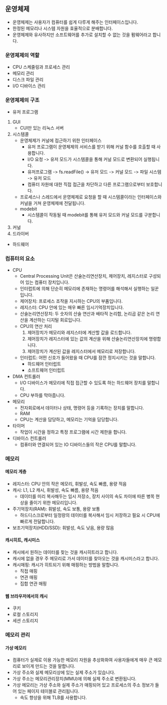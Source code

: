 ## 운영체제
- 운영체제는 사용자가 컴퓨터를 쉽게 다루게 해주는 인터페이스입니다.
- 한정된 메모리나 시스템 자원을 효율적으로 분배합니다.
- 운영체제와 유사하지만 소프트웨어를 추가로 설치할 수 없는 것을 펌웨어라고 합니다.

### 운영체제의 역할
- CPU 스케줄링과 프로세스 관리
- 메모리 관리
- 디스크 파일 관리
- I/O 디바이스 관리

### 운영체제의 구조
- 유저 프로그램
1. GUI
   - CUI만 있는 리눅스 서버
2. 시스템콜
   - 운영체제가 커널에 접근하기 위한 인터페이스
     - 유저 프로그램이 운영체제의 서비스를 받기 위해 커널 함수를 호출할 때 사용합니다. 
     - I/O 요청 -> 유저 모드가 시스템콜을 통해 커널 모드로 변환되어 실행됩니다.
     - 유저프로그램 -> fs.readFile() -> 유저 모드 -> 커널 모드 -> 파일 시스템 -> 유저 모드
     - 컴퓨터 자원에 대한 직접 접근을 차단하고 다른 프로그램으로부터 보호합니다.
   - 프로세스나 스레드에서 운영체제로 요청을 할 때 시스템콜이라는 인터페이스와 커널을 거쳐 운영체제에 전달됩니다.
   - modebit
     - 시스템콜이 작동될 때 modebit를 통해 유저 모드와 커널 모드를 구분합니다.
3. 커널
4. 드라이버
- 하드웨어

### 컴퓨터의 요소
- CPU
  - Central Processing Unit은 산술논리연산장치, 제어장치, 레지스터로 구성되어 있는 컴퓨터 장치입니다.
  - 인터럽트에 의해 단순히 메모리에 존재하는 명령어를 해석해서 실행하는 일꾼입니다.
  - 제어장치: 프로세스 조작을 지시하는 CPU의 부품입니다.
  - 레지스터: CPU 안에 있는 매우 빠른 임시기억장치입니다.
  - 산술논리연산장치: 두 숫자의 산술 연산과 배타적 논리합, 논리곱 같은 논리 연산을 계산하는 디지털 회로입니다.
  - CPU의 연산 처리
    1. 제어장치가 메모리와 레지스터에 계산할 값을 로드합니다.
    2. 제어장치가 레지스터에 있는 값의 계산을 위해 산술논리연산장치에 명령합니다.
    3. 제어장치가 계산된 값을 레지스터에서 메모리로 저장합니다.
  - 인터럽트: 어떤 신호가 들어왔을 때 CPU를 잠깐 정지시키는 것을 말합니다.
    - 하드웨어 인터럽트
    - 소프트웨어 인터럽트
- DMA 컨트롤러
  - I/O 디바이스가 메모리에 직접 접근할 수 있도록 하는 하드웨어 장치를 말합니다.
  - CPU 부하를 막아줍니다.
- 메모리
  - 전자회로에서 데이터나 상태, 명령어 등을 기록하는 장치를 말합니다.
  - RAM
  - CPU는 계산을 담당하고, 메모리는 기억을 담당합니다.
- 타이머
  - 작업이 시간을 정하고 특정 프로그램에 시간 제한을 합니다.
- 디바이스 컨트롤러
  - 컴퓨터와 연결되어 있는 IO 디바이스들의 작은 CPU를 말합니다.
  
### 메모리
#### 메모리 게층
- 레지스터: CPU 안의 작은 메모리, 휘발성, 속도 빠름, 용량 적음
- 캐시: L1, L2 캐시, 휘발성, 속도 빠름, 용량 적음
  - 데이터를 미리 복사해두는 임시 저장소, 장치 사이의 속도 차이에 따른 병목 현상을 줄이기 위한 메모리입니다.
- 주기억장치(RAM): 휘발성, 속도 보통, 용량 보통
  - 하드디스크로부터 일정량의 데이터를 복사해서 임시 저장하고 필요 시 CPU에 빠르게 전달합니다.
- 보조기억장치(HDD/SSD): 휘발성, 속도 낮음, 용량 많음

#### 캐시히트, 캐시미스
- 캐시에서 원하는 데이터를 찾는 것을 캐시히트라고 합니다.
- 캐시에 없을 경우 주 메모리로 가서 데이터를 찾아오는 것을 캐시미스라고 합니다.
- 캐시매핑: 캐시가 히트되기 위해 매핑하는 방법을 말합니다.
  - 직접 매핑
  - 연관 매핑
  - 집합 연관 매핑

#### 웹 브라우저에서의 캐시
- 쿠키
- 로컬 스토리지
- 세션 스토리지


### 메모리 관리
#### 가상 메모리
- 컴퓨터가 실제로 이용 가능한 메모리 자원을 추상화화여 사용자들에게 매우 큰 메모리로 보이게 만드는 것을 말합니다.
- 가상 주소와 실제 메모리상에 있는 실제 주소가 있습니다.
- 가상 주소는 메모리관리장치(MMU)에 의해 실제 주소로 변환됩니다.
- 가상 메모리는 가상 주소와 실제 주소가 매핑되어 있고 프로세스의 주소 정보가 들어 있는 페이지 테이블로 관리됩니다.
  - 속도 향상을 위해 TLB를 사용합니다.